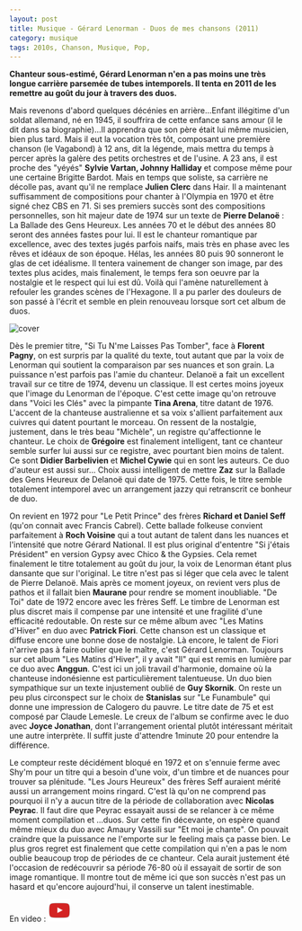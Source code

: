 ```yaml
---
layout: post
title: Musique - Gérard Lenorman - Duos de mes chansons (2011)
category: musique
tags: 2010s, Chanson, Musique, Pop, 
---
```

**Chanteur sous-estimé, Gérard Lenorman n'en a pas moins une très longue carrière parsemée de tubes intemporels. Il tenta en 2011 de les remettre au goût du jour à travers des duos.**

Mais revenons d'abord quelques décénies en arrière...Enfant illégitime d'un soldat allemand, né en 1945, il souffrira de cette enfance sans amour (il le dit dans sa biographie)...Il apprendra que son père était lui même musicien, bien plus tard. Mais il eut la vocation très tôt, composant une première chanson (le Vagabond) à 12 ans, dit la légende, mais mettra du temps à percer après la galère des petits orchestres et de l'usine. A 23 ans, il est proche des "yéyés" **Sylvie Vartan, Johnny Halliday** et compose même pour une certaine Brigitte Bardot. Mais en temps que soliste, sa carrière ne décolle pas, avant qu'il ne remplace **Julien Clerc** dans Hair. Il a maintenant suffisamment de compositions pour chanter à l'Olympia en 1970 et être signé chez CBS en 71. Si ses premiers succès sont des compositions personnelles, son hit majeur date de 1974 sur un texte de **Pierre Delanoë** : La Ballade des Gens Heureux. Les années 70 et le début des années 80 seront des années fastes pour lui. Il est le chanteur romantique par excellence, avec des textes jugés parfois naifs, mais très en phase avec les rêves et idéaux de son époque. Hélas, les années 80 puis 90 sonneront le glas de cet idéalisme. Il tentera vainement de changer son image, par des textes plus acides, mais finalement, le temps fera son oeuvre par la nostalgie et le respect qui lui est dû. Voilà qui l'amène naturellement à refouler les grandes scènes de l'Hexagone. Il a pu parler des douleurs de son passé à l'écrit et semble en plein renouveau lorsque sort cet album de duos.

![cover](https://filedn.eu/llqi9IBxlYouGRXYG2xlROb/img/2016/lenorman.jpg)

Dès le premier titre, "Si Tu N'me Laisses Pas Tomber", face à **Florent Pagny**, on est surpris par la qualité du texte, tout autant que par la voix de Lenorman qui soutient la comparaison par ses nuances et son grain. La puissance n'est parfois pas l'amie du chanteur. Delanoë a fait un excellent travail sur ce titre de 1974, devenu un classique. Il est certes moins joyeux que l'image du Lenorman de l'époque. C'est cette image qu'on retrouve dans "Voici les Clés" avec la pimpante **Tina Arena**, titre datant de 1976. L'accent de la chanteuse australienne et sa voix s'allient parfaitement aux cuivres qui datent pourtant le morceau. On ressent de la nostalgie, justement, dans le très beau "Michèle", un registre qu'affectionne le chanteur. Le choix de **Grégoire** est finalement intelligent, tant ce chanteur semble surfer lui aussi sur ce registre, avec pourtant bien moins de talent. Ce sont **Didier Barbelivien** et **Michel Cywie** qui en sont les auteurs. Ce duo d'auteur est aussi sur... Choix aussi intelligent de mettre **Zaz** sur la Ballade des Gens Heureux de Delanoë qui date de 1975. Cette fois, le titre semble totalement intemporel avec un arrangement jazzy qui retranscrit ce bonheur de duo.

On revient en 1972 pour "Le Petit Prince" des frères **Richard et Daniel Seff** (qu'on connait avec Francis Cabrel). Cette ballade folkeuse convient parfaitement à **Roch Voisine** qui a tout autant de talent dans les nuances et l'intensité que notre Gérard National. Il est plus original d'ententre "Si j'étais Président" en version Gypsy avec Chico &amp; the Gypsies. Cela remet finalement le titre totalement au goût du jour, la voix de Lenorman étant plus dansante que sur l'original. Le titre n'est pas si léger que cela avec le talent de Pierre Delanoë. Mais après ce moment joyeux, on revient vers plus de pathos et il fallait bien **Maurane** pour rendre se moment inoubliable. "De Toi" date de 1972 encore avec les frères Seff. Le timbre de Lenorman est plus discret mais il compense par une intensité et une fragilité d'une efficacité redoutable. On reste sur ce même album avec "Les Matins d'Hiver" en duo avec **Patrick Fiori**. Cette chanson est un classique et diffuse encore une bonne dose de nostalgie. Là encore, le talent de Fiori n'arrive pas à faire oublier que le maître, c'est Gérard Lenorman. Toujours sur cet album "Les Matins d'Hiver", il y avait "Il" qui est remis en lumière par ce duo avec **Anggun**. C'est ici un joli travail d'harmonie, domaine où la chanteuse indonésienne est particulièrement talentueuse. Un duo bien sympathique sur un texte injustement oublié de **Guy Skornik**. On reste un peu plus circonspect sur le choix de **Stanislas** sur "Le Funambule" qui donne une impression de Calogero du pauvre. Le titre date de 75 et est composé par Claude Lemesle. Le creux de l'album se confirme avec le duo avec **Joyce Jonathan**, dont l'arrangement oriental plutôt intéressant méritait une autre interprète. Il suffit juste d'attendre 1minute 20 pour entendre la différence.

Le compteur reste décidément bloqué en 1972 et on s'ennuie ferme avec Shy'm pour un titre qui a besoin d'une voix, d'un timbre et de nuances pour trouver sa plénitude. "Les Jours Heureux" des frères Seff auraient mérité aussi un arrangement moins ringard. C'est là qu'on ne comprend pas pourquoi il n'y a aucun titre de la période de collaboration avec **Nicolas Peyrac**. Il faut dire que Peyrac essayait aussi de se relancer à ce même moment compilation et ...duos. Sur cette fin décevante, on espère quand même mieux du duo avec Amaury Vassili sur "Et moi je chante". On pouvait craindre que la puissance ne l'emporte sur le feeling mais ça passe bien. Le plus gros regret est finalement que cette compilation qui n'en a pas le nom oublie beaucoup trop de périodes de ce chanteur. Cela aurait justement été l'occasion de redécouvrir sa période 76-80 où il essayait de sortir de son image romantique. Il montre tout de même ici que son succès n'est pas un hasard et qu'encore aujourd'hui, il conserve un talent inestimable.

En video : [![video](/images/youtube.png)](https://www.youtube.com/watch?v=CYexyPKmVWQ)

